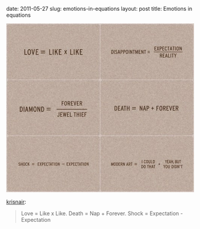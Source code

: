 date: 2011-05-27
slug: emotions-in-equations
layout: post
title: Emotions in equations


<img src="/static/tumblr_files/tumblr_llur37z2pS1qz5128o1_500.jpg"/><br/><p><a href="http://krisnair.tumblr.com/post/5895067103" target="_blank">krisnair</a>:</p>

<blockquote>

<p>Love = Like x Like. Death = Nap + Forever. Shock = Expectation - Expectation </p>

</blockquote>
